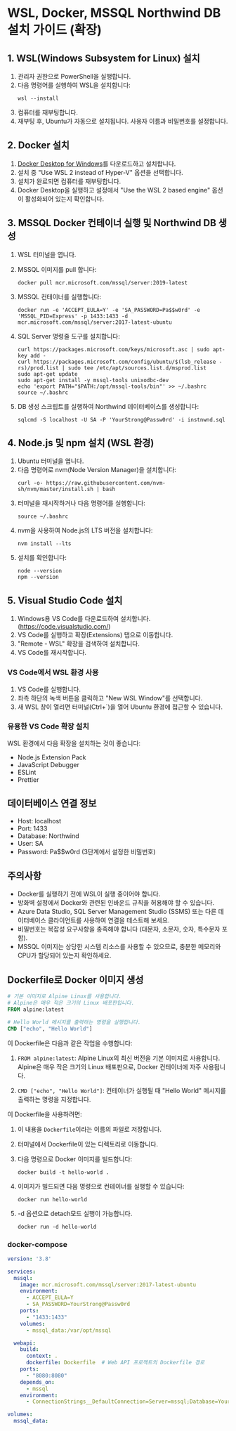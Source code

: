 # WSL, Docker, MSSQL Northwind DB 설치 가이드 (확장)

## 1. WSL(Windows Subsystem for Linux) 설치

1. 관리자 권한으로 PowerShell을 실행합니다.
2. 다음 명령어를 실행하여 WSL을 설치합니다:
   ```
   wsl --install
   ```
3. 컴퓨터를 재부팅합니다.
4. 재부팅 후, Ubuntu가 자동으로 설치됩니다. 사용자 이름과 비밀번호를 설정합니다.

## 2. Docker 설치

1. [Docker Desktop for Windows](https://www.docker.com/products/docker-desktop)를 다운로드하고 설치합니다.
2. 설치 중 "Use WSL 2 instead of Hyper-V" 옵션을 선택합니다.
3. 설치가 완료되면 컴퓨터를 재부팅합니다.
4. Docker Desktop을 실행하고 설정에서 "Use the WSL 2 based engine" 옵션이 활성화되어 있는지 확인합니다.

## 3. MSSQL Docker 컨테이너 실행 및 Northwind DB 생성

1. WSL 터미널을 엽니다.

2. MSSQL 이미지를 pull 합니다:
   ```
   docker pull mcr.microsoft.com/mssql/server:2019-latest
   ```

3. MSSQL 컨테이너를 실행합니다:
   ```
   docker run -e 'ACCEPT_EULA=Y' -e 'SA_PASSWORD=Pa$$w0rd' -e 'MSSQL_PID=Express' -p 1433:1433 -d mcr.microsoft.com/mssql/server:2017-latest-ubuntu
   ```

4. SQL Server 명령줄 도구를 설치합니다:
   ```
   curl https://packages.microsoft.com/keys/microsoft.asc | sudo apt-key add -
   curl https://packages.microsoft.com/config/ubuntu/$(lsb_release -rs)/prod.list | sudo tee /etc/apt/sources.list.d/msprod.list
   sudo apt-get update
   sudo apt-get install -y mssql-tools unixodbc-dev
   echo 'export PATH="$PATH:/opt/mssql-tools/bin"' >> ~/.bashrc
   source ~/.bashrc
   ```

5. DB 생성 스크립트를 실행하여 Northwind 데이터베이스를 생성합니다:
   ```
   sqlcmd -S localhost -U SA -P 'YourStrong@Passw0rd' -i instnwnd.sql
   ```

## 4. Node.js 및 npm 설치 (WSL 환경)

1. Ubuntu 터미널을 엽니다.
2. 다음 명령어로 nvm(Node Version Manager)을 설치합니다:
   ```
   curl -o- https://raw.githubusercontent.com/nvm-sh/nvm/master/install.sh | bash
   ```
3. 터미널을 재시작하거나 다음 명령어를 실행합니다:
   ```
   source ~/.bashrc
   ```
4. nvm을 사용하여 Node.js의 LTS 버전을 설치합니다:
   ```
   nvm install --lts
   ```
5. 설치를 확인합니다:
   ```
   node --version
   npm --version
   ```

## 5. Visual Studio Code 설치

1. Windows용 VS Code를 다운로드하여 설치합니다. (https://code.visualstudio.com/)
2. VS Code를 실행하고 확장(Extensions) 탭으로 이동합니다.
3. "Remote - WSL" 확장을 검색하여 설치합니다.
4. VS Code를 재시작합니다.

### VS Code에서 WSL 환경 사용

1. VS Code를 실행합니다.
2. 좌측 하단의 녹색 버튼을 클릭하고 "New WSL Window"를 선택합니다.
3. 새 WSL 창이 열리면 터미널(Ctrl+`)을 열어 Ubuntu 환경에 접근할 수 있습니다.

### 유용한 VS Code 확장 설치

WSL 환경에서 다음 확장을 설치하는 것이 좋습니다:
- Node.js Extension Pack
- JavaScript Debugger
- ESLint
- Prettier

## 데이터베이스 연결 정보

- Host: localhost
- Port: 1433
- Database: Northwind
- User: SA
- Password: Pa$$w0rd (3단계에서 설정한 비밀번호)

## 주의사항

- Docker를 실행하기 전에 WSL이 실행 중이어야 합니다.
- 방화벽 설정에서 Docker와 관련된 인바운드 규칙을 허용해야 할 수 있습니다.
- Azure Data Studio, SQL Server Management Studio (SSMS) 또는 다른 데이터베이스 클라이언트를 사용하여 연결을 테스트해 보세요.
- 비밀번호는 복잡성 요구사항을 충족해야 합니다 (대문자, 소문자, 숫자, 특수문자 포함).
- MSSQL 이미지는 상당한 시스템 리소스를 사용할 수 있으므로, 충분한 메모리와 CPU가 할당되어 있는지 확인하세요.


## Dockerfile로 Docker 이미지 생성

```dockerfile
# 기본 이미지로 Alpine Linux를 사용합니다. 
# Alpine은 매우 작은 크기의 Linux 배포판입니다.
FROM alpine:latest

# Hello World 메시지를 출력하는 명령을 실행합니다.
CMD ["echo", "Hello World"]

```

이 Dockerfile은 다음과 같은 작업을 수행합니다:

1. `FROM alpine:latest`: Alpine Linux의 최신 버전을 기본 이미지로 사용합니다. Alpine은 매우 작은 크기의 Linux 배포판으로, Docker 컨테이너에 자주 사용됩니다.

2. `CMD ["echo", "Hello World"]`: 컨테이너가 실행될 때 "Hello World" 메시지를 출력하는 명령을 지정합니다.

이 Dockerfile을 사용하려면:

1. 이 내용을 `Dockerfile`이라는 이름의 파일로 저장합니다.

2. 터미널에서 Dockerfile이 있는 디렉토리로 이동합니다.

3. 다음 명령으로 Docker 이미지를 빌드합니다:
   ```
   docker build -t hello-world .
   ```

4. 이미지가 빌드되면 다음 명령으로 컨테이너를 실행할 수 있습니다:
   ```
   docker run hello-world
   ```
5. -d 옵션으로 detach모드 실행이 가능합니다.
   ```
   docker run -d hello-world
   ```
   
### docker-compose
```docker-compose.yaml
version: '3.8'

services:
  mssql:
    image: mcr.microsoft.com/mssql/server:2017-latest-ubuntu
    environment:
      - ACCEPT_EULA=Y
      - SA_PASSWORD=YourStrong@Passw0rd
    ports:
      - "1433:1433"
    volumes:
      - mssql_data:/var/opt/mssql

  webapi:
    build:
      context: .
      dockerfile: Dockerfile  # Web API 프로젝트의 Dockerfile 경로
    ports:
      - "8080:8080"
    depends_on:
      - mssql
    environment:
      - ConnectionStrings__DefaultConnection=Server=mssql;Database=YourDatabaseName;User=sa;Password=YourStrong@Passw0rd;

volumes:
  mssql_data:

  ```
